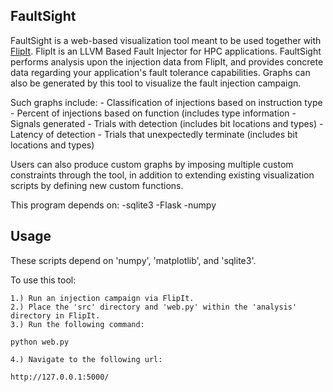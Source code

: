 FaultSight
-----------

FaultSight is a web-based visualization tool meant to be used together with [FlipIt](https://github.com/aperson40/FlipIt). FlipIt is an LLVM Based Fault Injector for HPC applications. FaultSight performs analysis upon the injection data from FlipIt, and provides concrete data regarding your application's fault tolerance capabilities. Graphs can also be generated by this tool to visualize the fault injection campaign. 

Such graphs include:
    - Classification of injections based on instruction type
    - Percent of injections based on function (includes type information
    - Signals generated
    - Trials with detection (includes bit locations and types)
    - Latency of detection
    - Trials that unexpectedly terminate (includes bit locations and types)

Users can also produce custom graphs by imposing multiple custom constraints through the tool, in addition to extending existing visualization scripts by defining new custom functions.

This program depends on:
-sqlite3
-Flask
-numpy


Usage
-----

These scripts depend on 'numpy', 'matplotlib', and 'sqlite3'.

To use this tool:

    1.) Run an injection campaign via FlipIt.
    2.) Place the 'src' directory and 'web.py' within the 'analysis' directory in FlipIt.
    3.) Run the following command:
```
python web.py
```
    4.) Navigate to the following url:
```
http://127.0.0.1:5000/
```


